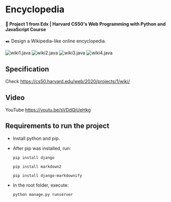 # Encyclopedia
#### 📘 Project 1 from Edx | Harvard CS50's Web Programming with Python and JavaScript Course
✒️ Design a Wikipedia-like online encyclopedia.

![wiki1.java](post.png "ENCYCLOPEDIA - wiki1")
![wiki2.java](post.png "ENCYCLOPEDIA - wiki2")
![wiki3.java](post.png "ENCYCLOPEDIA - wiki3")
![wiki4.java](post.png "ENCYCLOPEDIA - wiki4")

## Specification 
Check https://cs50.harvard.edu/web/2020/projects/1/wiki/

## Video
YouTube https://youtu.be/sVDdQjUeHkg

## Requirements to run the project

* Install python and pip.

* After pip was installed, run:
    
    ````
    pip install django
    ````
    ````
    pip install markdown2
    ````
    ````
    pip install django-markdownify
    ````
* In the root folder, execute: 
    ````
    python manage.py runserver
    ````
